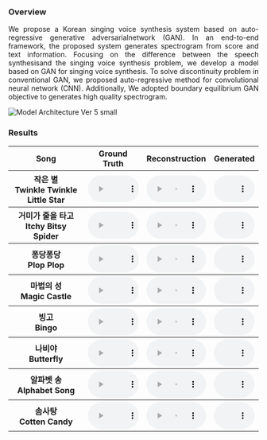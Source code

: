 ### Overview
<p align="justify">
We  propose  a  Korean  singing  voice  synthesis  system  based  on  auto-regressive  generative  adversarialnetwork (GAN). In an end-to-end framework, the proposed system generates spectrogram from score and text information. Focusing on the difference between the speech synthesisand the singing voice synthesis problem, we develop a model based on GAN for singing voice synthesis. To solve discontinuity problem in conventional GAN, we proposed auto-regressive method for convolutional neural network (CNN). Additionally, We adopted boundary equilibrium GAN objective to generates high quality spectrogram.
</p>

![Model Architecture Ver 5 small](https://user-images.githubusercontent.com/15067112/67159763-21cfa600-f384-11e9-905f-e5446dc44cc0.jpg)

### Results

<style>
.main-content table {
    display: inline-table;
}
table {
    table-layout:fixed;
    width: 100%;
    overflow: hidden;
}
#player{
    width: 100%;
}
</style>

<table>
    <tr>
        <th> Song </th>
        <th> Ground Truth </th>
        <th> Reconstruction </th>
        <th> Generated </th>
    </tr>
    <tr>
        <th> 작은 별 <br> Twinkle Twinkle <br> Little Star </th>
        <th> <audio controls id="player"><source src="assets/audios/ground/star1_ground.mp3" type="audio/mpeg"></audio> </th>
        <th> <audio controls id="player"><source src="assets/audios/recon/star1_recon.mp3" type="audio/mpeg"></audio> </th>
        <th> <audio controls id="player"><source src="assets/audios/model4/star1_model4.mp3" type="audio/mpeg"></audio> </th>
    </tr>
    <tr>
        <th> 거미가 줄을 타고 <br> Itchy Bitsy Spider </th>
        <th> <audio controls id="player"><source src="assets/audios/ground/spider1_ground.mp3" type="audio/mpeg"></audio> </th>
        <th> <audio controls id="player"><source src="assets/audios/recon/spider1_recon.mp3" type="audio/mpeg"></audio> </th>
        <th> <audio controls id="player"><source src="assets/audios/model4/spider1_model4.mp3" type="audio/mpeg"></audio> </th>
    </tr>
    <tr>
        <th> 퐁당퐁당 <br> Plop Plop </th>
        <th> <audio controls id="player"><source src="assets/audios/ground/pong1_ground.mp3" type="audio/mpeg"></audio> </th>
        <th> <audio controls id="player"><source src="assets/audios/recon/pong1_recon.mp3" type="audio/mpeg"></audio> </th>
        <th> <audio controls id="player"><source src="assets/audios/model4/pong1_model4.mp3" type="audio/mpeg"></audio> </th>
    </tr>
    <tr>
        <th> 마법의 성 <br> Magic Castle </th>
        <th> <audio controls id="player"><source src="assets/audios/ground/magic1_ground.mp3" type="audio/mpeg"></audio> </th>
        <th> <audio controls id="player"><source src="assets/audios/recon/magic1_recon.mp3" type="audio/mpeg"></audio> </th>
        <th> <audio controls id="player"><source src="assets/audios/model4/magic1_model4.mp3" type="audio/mpeg"></audio> </th>
    </tr>
    <tr>
        <th> 빙고 <br> Bingo </th>
        <th> <audio controls id="player"><source src="assets/audios/ground/bingo1_ground.mp3" type="audio/mpeg"></audio> </th>
        <th> <audio controls id="player"><source src="assets/audios/recon/bingo1_recon.mp3" type="audio/mpeg"></audio> </th>
        <th> <audio controls id="player"><source src="assets/audios/model4/bingo1_model4.mp3" type="audio/mpeg"></audio> </th>
    </tr>
    <tr>
        <th> 나비야 <br> Butterfly </th>
        <th> <audio controls id="player"><source src="assets/audios/ground/butterfly1_ground.mp3" type="audio/mpeg"></audio> </th>
        <th> <audio controls id="player"><source src="assets/audios/recon/butterfly1_recon.mp3" type="audio/mpeg"></audio> </th>
        <th> <audio controls id="player"><source src="assets/audios/model4/butterfly1_model4.mp3" type="audio/mpeg"></audio> </th>
    </tr>
    <tr>
        <th> 알파벳 송 <br> Alphabet Song </th>
        <th> <audio controls id="player"><source src="assets/audios/ground/alpha1_ground.mp3" type="audio/mpeg"></audio> </th>
        <th> <audio controls id="player"><source src="assets/audios/recon/alpha1_recon.mp3" type="audio/mpeg"></audio> </th>
        <th> <audio controls id="player"><source src="assets/audios/model4/alpha1_model4.mp3" type="audio/mpeg"></audio> </th>
    </tr>
    <tr>
        <th> 솜사탕 <br> Cotten Candy </th>
        <th> <audio controls id="player"><source src="assets/audios/ground/candy1_ground.mp3" type="audio/mpeg"></audio> </th>
        <th> <audio controls id="player"><source src="assets/audios/recon/candy1_recon.mp3" type="audio/mpeg"></audio> </th>
        <th> <audio controls id="player"><source src="assets/audios/model4/candy1_model4.mp3" type="audio/mpeg"></audio> </th>
    </tr>
</table>